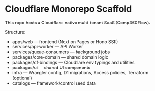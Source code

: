 # Cloudflare Monorepo Scaffold

This repo hosts a Cloudflare-native multi-tenant SaaS (Comp360Flow).

Structure:
- apps/web — frontend (Next on Pages or Hono SSR)
- services/api-worker — API Worker
- services/queue-consumers — background jobs
- packages/core-domain — shared domain logic
- packages/cf-bindings — Cloudflare env typings and utilities
- packages/ui — shared UI components
- infra — Wrangler config, D1 migrations, Access policies, Terraform (optional)
- catalogs — framework/control seed data
